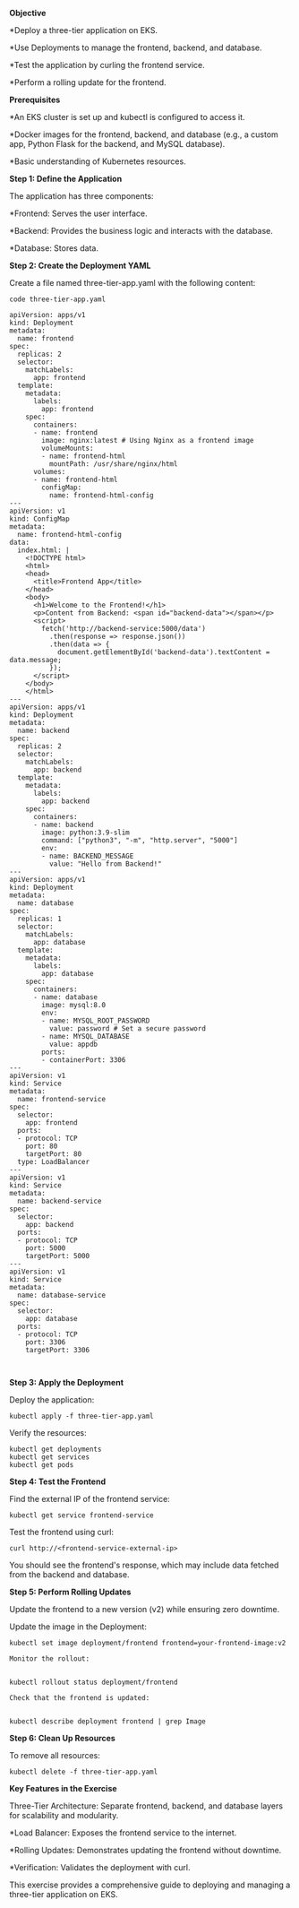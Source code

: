 **Objective**

  *Deploy a three-tier application on EKS.

  *Use Deployments to manage the frontend, backend, and database.

  *Test the application by curling the frontend service.

  *Perform a rolling update for the frontend.

**Prerequisites**

  *An EKS cluster is set up and kubectl is configured to access it. 

  *Docker images for the frontend, backend, and database (e.g., a custom app, Python Flask for the backend, and MySQL database).

  *Basic understanding of Kubernetes resources.

   
**Step 1: Define the Application**

The application has three components:

  *Frontend: Serves the user interface.
  
  *Backend: Provides the business logic and interacts with the database.
  
  *Database: Stores data.

**Step 2: Create the Deployment YAML**

Create a file named three-tier-app.yaml with the following content:

``code three-tier-app.yaml  ``

```
apiVersion: apps/v1
kind: Deployment
metadata:
  name: frontend
spec:
  replicas: 2
  selector:
    matchLabels:
      app: frontend
  template:
    metadata:
      labels:
        app: frontend
    spec:
      containers:
      - name: frontend
        image: nginx:latest # Using Nginx as a frontend image
        volumeMounts:
        - name: frontend-html
          mountPath: /usr/share/nginx/html
      volumes:
      - name: frontend-html
        configMap:
          name: frontend-html-config
---
apiVersion: v1
kind: ConfigMap
metadata:
  name: frontend-html-config
data:
  index.html: |
    <!DOCTYPE html>
    <html>
    <head>
      <title>Frontend App</title>
    </head>
    <body>
      <h1>Welcome to the Frontend!</h1>
      <p>Content from Backend: <span id="backend-data"></span></p>
      <script>
        fetch('http://backend-service:5000/data')
          .then(response => response.json())
          .then(data => {
            document.getElementById('backend-data').textContent = data.message;
          });
      </script>
    </body>
    </html>
---
apiVersion: apps/v1
kind: Deployment
metadata:
  name: backend
spec:
  replicas: 2
  selector:
    matchLabels:
      app: backend
  template:
    metadata:
      labels:
        app: backend
    spec:
      containers:
      - name: backend
        image: python:3.9-slim
        command: ["python3", "-m", "http.server", "5000"]
        env:
        - name: BACKEND_MESSAGE
          value: "Hello from Backend!"
---
apiVersion: apps/v1
kind: Deployment
metadata:
  name: database
spec:
  replicas: 1
  selector:
    matchLabels:
      app: database
  template:
    metadata:
      labels:
        app: database
    spec:
      containers:
      - name: database
        image: mysql:8.0
        env:
        - name: MYSQL_ROOT_PASSWORD
          value: password # Set a secure password
        - name: MYSQL_DATABASE
          value: appdb
        ports:
        - containerPort: 3306
---
apiVersion: v1
kind: Service
metadata:
  name: frontend-service
spec:
  selector:
    app: frontend
  ports:
  - protocol: TCP
    port: 80
    targetPort: 80
  type: LoadBalancer
---
apiVersion: v1
kind: Service
metadata:
  name: backend-service
spec:
  selector:
    app: backend
  ports:
  - protocol: TCP
    port: 5000
    targetPort: 5000
---
apiVersion: v1
kind: Service
metadata:
  name: database-service
spec:
  selector:
    app: database
  ports:
  - protocol: TCP
    port: 3306
    targetPort: 3306



```

**Step 3: Apply the Deployment**

Deploy the application:


``kubectl apply -f three-tier-app.yaml``

Verify the resources:

```
kubectl get deployments
kubectl get services
kubectl get pods

```

**Step 4: Test the Frontend**

Find the external IP of the frontend service:


``kubectl get service frontend-service``

Test the frontend using curl:


``curl http://<frontend-service-external-ip>``

You should see the frontend's response, which may include data fetched from the backend and database.

**Step 5: Perform Rolling Updates**

Update the frontend to a new version (v2) while ensuring zero downtime.

Update the image in the Deployment:

```
kubectl set image deployment/frontend frontend=your-frontend-image:v2

Monitor the rollout:


kubectl rollout status deployment/frontend

Check that the frontend is updated:


kubectl describe deployment frontend | grep Image
```

**Step 6: Clean Up Resources**

To remove all resources:


``kubectl delete -f three-tier-app.yaml``

**Key Features in the Exercise**

Three-Tier Architecture: Separate frontend, backend, and database layers for scalability and modularity.

*Load Balancer: Exposes the frontend service to the internet.

*Rolling Updates: Demonstrates updating the frontend without downtime.

*Verification: Validates the deployment with curl.

This exercise provides a comprehensive guide to deploying and managing a three-tier application on EKS.